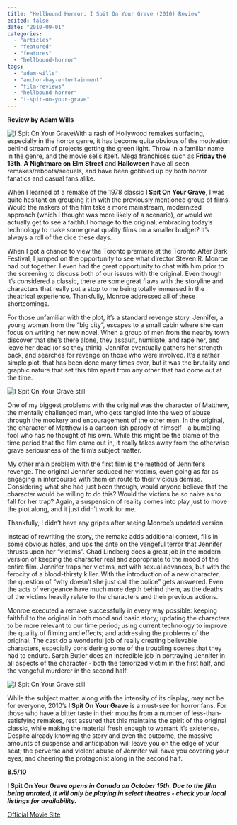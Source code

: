 ```yaml
---
title: "Hellbound Horror: I Spit On Your Grave (2010) Review"
edited: false
date: "2010-09-01"
categories:
  - "articles"
  - "featured"
  - "features"
  - "hellbound-horror"
tags:
  - "adam-wills"
  - "anchor-bay-entertainment"
  - "film-reviews"
  - "hellbound-horror"
  - "i-spit-on-your-grave"
---
```


**Review by Adam Wills**

![](http://www.hellbound.ca/wp-content/uploads/2010/08/isoyg.jpg "I Spit On Your Grave")With a rash of Hollywood remakes surfacing, especially in the horror genre, it has become quite obvious of the motivation behind stream of projects getting the green light. Throw in a familiar name in the genre, and the movie sells itself. Mega franchises such as **Friday the 13th**, **A Nightmare on** **Elm Street** and **Halloween** have all seen remakes/reboots/sequels, and have been gobbled up by both horror fanatics and casual fans alike.

When I learned of a remake of the 1978 classic **I Spit On Your Grave**, I was quite hesitant on grouping it in with the previously mentioned group of films. Would the makers of the film take a more mainstream, modernized approach (which I thought was more likely of a scenario), or would we actually get to see a faithful homage to the original, embracing today’s technology to make some great quality films on a smaller budget? It’s always a roll of the dice these days.

When I got a chance to view the Toronto premiere at the Toronto After Dark Festival, I jumped on the opportunity to see what director Steven R. Monroe had put together. I even had the great opportunity to chat with him prior to the screening to discuss both of our issues with the original. Even though it’s considered a classic, there are some great flaws with the storyline and characters that really put a stop to me being totally immersed in the theatrical experience. Thankfully, Monroe addressed all of these shortcomings.

For those unfamiliar with the plot, it’s a standard revenge story. Jennifer, a young woman from the “big city”, escapes to a small cabin where she can focus on writing her new novel. When a group of men from the nearby town discover that she’s there alone, they assault, humiliate, and rape her, and leave her dead (or so they think). Jennifer eventually gathers her strength back, and searches for revenge on those who were involved. It’s a rather simple plot, that has been done many times over, but it was the brutality and graphic nature that set this film apart from any other that had come out at the time.

![](http://www.hellbound.ca/wp-content/uploads/2010/08/isoyg-2.jpg "I Spit On Your Grave still")

One of my biggest problems with the original was the character of Matthew, the mentally challenged man, who gets tangled into the web of abuse through the mockery and encouragement of the other men. In the original, the character of Matthew is a cartoon-ish parody of himself - a bumbling fool who has no thought of his own. While this might be the blame of the time period that the film came out in, it really takes away from the otherwise grave seriousness of the film’s subject matter.

My other main problem with the first film is the method of Jennifer’s revenge. The original Jennifer seduced her victims, even going as far as engaging in intercourse with them en route to their vicious demise. Considering what she had just been through, would anyone believe that the character would be willing to do this? Would the victims be so naive as to fall for her trap? Again, a suspension of reality comes into play just to move the plot along, and it just didn’t work for me.

Thankfully, I didn’t have any gripes after seeing Monroe’s updated version.

Instead of rewriting the story, the remake adds additional context, fills in some obvious holes, and ups the ante on the vengeful terror that Jennifer thrusts upon her “victims”. Chad Lindberg does a great job in the modern version of keeping the character real and appropriate to the mood of the entire film. Jennifer traps her victims, not with sexual advances, but with the ferocity of a blood-thirsty killer. With the introduction of a new character, the question of “why doesn’t she just call the police” gets answered. Even the acts of vengeance have much more depth behind them, as the deaths of the victims heavily relate to the characters and their previous actions.

Monroe executed a remake successfully in every way possible: keeping faithful to the original in both mood and basic story; updating the characters to be more relevant to our time period; using current technology to improve the quality of filming and effects; and addressing the problems of the original. The cast do a wonderful job of really creating believable characters, especially considering some of the troubling scenes that they had to endure. Sarah Butler does an incredible job in portraying Jennifer in all aspects of the character - both the terrorized victim in the first half, and the vengeful murderer in the second half.

![](http://www.hellbound.ca/wp-content/uploads/2010/08/isoyg-1.jpg "I Spit On Your Grave still")

While the subject matter, along with the intensity of its display, may not be for everyone, 2010’s **I Spit On Your Grave** is a must-see for horror fans. For those who have a bitter taste in their mouths from a number of less-than-satisfying remakes, rest assured that this maintains the spirit of the original classic, while making the material fresh enough to warrant it’s existence. Despite already knowing the story and even the outcome, the massive amounts of suspense and anticipation will leave you on the edge of your seat; the perverse and violent abuse of Jennifer will have you covering your eyes; and cheering the protagonist along in the second half.

**8.5/10**

**I Spit On Your Grave _opens in Canada on October 15th. Due to the film being unrated, it will only be playing in select theatres - check your local listings for availability._**

[Official Movie Site](http://www.ispitonyourgravemovie.com/)
